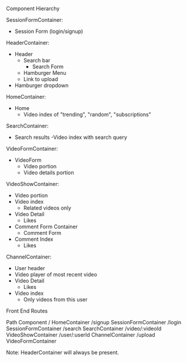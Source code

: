 Component Hierarchy

SessionFormContainer:
  - Session Form (login/signup)

HeaderContainer:
  - Header
    - Search bar
      - Search Form
    - Hamburger Menu
    - Link to upload
  - Hamburger dropdown

HomeContainer:
  - Home
    - Video index of "trending", "random", "subscriptions"

SearchContainer:
  - Search results
    -Video index with search query

VideoFormContainer:
  - VideoForm
    - Video portion
    - Video details portion

VideoShowContainer:
  - Video portion
  - Video index
    - Related videos only
  - Video Detail
    - Likes
  - Comment Form Container
    - Comment Form
  - Comment Index
    - Likes

ChannelContainer:
  - User header
  - Video player of most recent video
  - Video Detail
    - Likes
  - Video index
    - Only videos from this user

Front End Routes

Path                        Component
/                           HomeContainer
/signup                     SessionFormContainer
/login                      SessionFormContainer
/search                     SearchContainer
/video/:videoId             VideoShowContainer
/user/:userId               ChannelContainer
/upload                     VideoFormContainer


Note: HeaderContainer will always be present.
